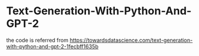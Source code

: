 # Text-Generation-With-Python-And-GPT-2
the code is referred from https://towardsdatascience.com/text-generation-with-python-and-gpt-2-1fecbff1635b
